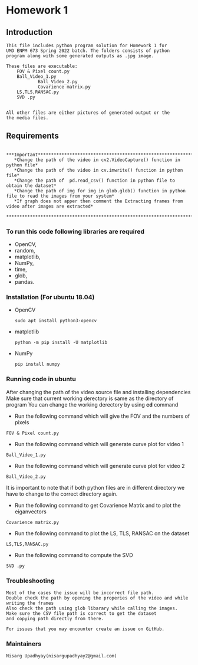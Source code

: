 # Homework 1 #

## Introduction 
  	This file includes python program solution for Homework 1 for
	UMD ENPM 673 Spring 2022 batch. The folders consists of python
	program along with some generated outputs as .jpg image. 
	
	These files are executable:
		FOV & Pixel count.py
		Ball_Video_1.py
                Ball_Video_2.py
                Covarience matrix.py
		LS,TLS,RANSAC.py
		SVD .py
    

	All other files are either pictures of generated output or the
	the media files.
## Requirements
       ***Important****************************************************************
       *Change the path of the video in cv2.VideoCapture() function in python file*
       *Change the path of the video in cv.imwrite() function in python file*
       *Change the path of  pd.read_csv() function in python file to obtain the dataset*
       *Change the path of img for img in glob.glob() function in python file to read the images from your system*
       *If graph does not apper then comment the Extracting frames from video after images are extracted*
       ****************************************************************************
### To run this code following libraries are required
* OpenCV, 
* random, 
* matplotlib, 
* NumPy, 
* time,
* glob,
* pandas.

### Installation (For ubuntu 18.04) ###
* OpenCV
	````
	sudo apt install python3-opencv
	````
* matplotlib
	````
	python -m pip install -U matplotlib
	````
* NumPy
	````
	pip install numpy
	````
	
### Running code in ubuntu
After changing the path of the video source file and installing dependencies
Make sure that current working derectory is same as the directory of program
You can change the working derectory by using **cd** command

* Run the following command which will give the FOV and the numbers of pixels
````
FOV & Pixel count.py
````
* Run the following command which will generate curve plot for video 1
````
Ball_Video_1.py
````
* Run the following command which will generate curve plot for video 2
````
Ball_Video_2.py
````
It is important to note that if both python files are in different directory
we have to change to the correct directory again.

* Run the following command to get Covarience Matrix and to plot the eiganvectors
````
Covarience matrix.py
````
* Run the following command to plot the LS, TLS, RANSAC on the dataset 
````
LS,TLS,RANSAC.py
````
* Run the following command to compute the SVD
````
SVD .py
````

### Troubleshooting ###
	Most of the cases the issue will be incorrect file path.
	Double check the path by opening the properies of the video and while writing the frames
	Also check the path using glob libarary while calling the images.
	Make sure the CSV file path is correct to get the dataset
	and copying path directly from there.

	For issues that you may encounter create an issue on GitHub.
### Maintainers ###
	Nisarg Upadhyay(nisargupadhyay2@gmail.com)
